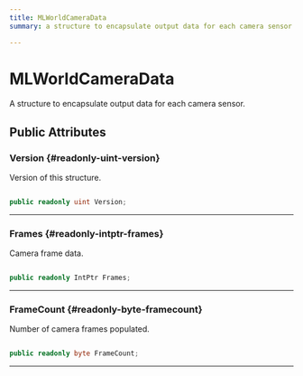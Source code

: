 ```yaml
---
title: MLWorldCameraData
summary: a structure to encapsulate output data for each camera sensor. 

---
```


# MLWorldCameraData




A structure to encapsulate output data for each camera sensor.   





## Public Attributes

### Version {#readonly-uint-version}

Version of this structure. 

```csharp

public readonly uint Version;

```






-----------

### Frames {#readonly-intptr-frames}

Camera frame data. 

```csharp

public readonly IntPtr Frames;

```






-----------

### FrameCount {#readonly-byte-framecount}

Number of camera frames populated. 

```csharp

public readonly byte FrameCount;

```






-----------

